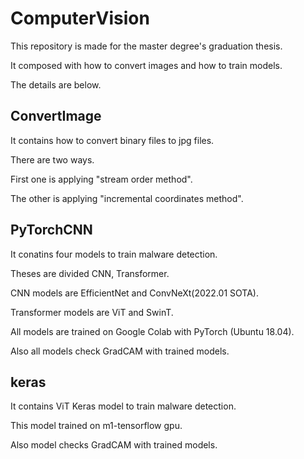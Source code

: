 # ComputerVision

This repository is made for the master degree's graduation thesis.

It composed with how to convert images and how to train models.

The details are below.

## ConvertImage
It contains how to convert binary files to jpg files.

There are two ways.

First one is applying "stream order method".

The other is applying "incremental coordinates method".

## PyTorchCNN
It conatins four models to train malware detection.


Theses are divided CNN, Transformer.

CNN models are EfficientNet and ConvNeXt(2022.01 SOTA).

Transformer models are ViT and SwinT.

All models are trained on Google Colab with PyTorch (Ubuntu 18.04).

Also all models check GradCAM with trained models.

## keras
It contains ViT Keras model to train malware detection.

This model trained on m1-tensorflow gpu.

Also model checks GradCAM with trained models.
